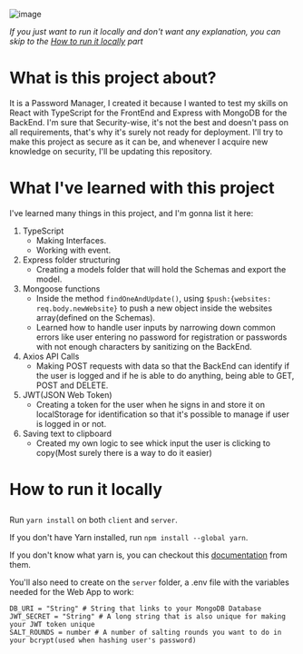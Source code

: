 ![image](https://user-images.githubusercontent.com/86835927/156650607-58f2952a-d1e8-473f-9508-f043dc1caf29.png)

*If you just want to run it locally and don't want any explanation, you can skip to the [How to run it locally](#howToRunLocally) part*

# What is this project about?
It is a Password Manager, I created it because I wanted to test my skills on React with TypeScript for the FrontEnd and Express with MongoDB for the BackEnd. I'm sure that Security-wise, it's not the best and doesn't pass on all requirements, that's why it's surely not ready for deployment. I'll try to make this project as secure as it can be, and whenever I acquire new knowledge on security, I'll be updating this repository.

# What I've learned with this project
I've learned many things in this project, and I'm gonna list it here:
1. TypeScript 
    * Making Interfaces.
    * Working with event.
2. Express folder structuring
    * Creating a models folder that will hold the Schemas and export the model.
4. Mongoose functions
    * Inside the method `findOneAndUpdate()`, using `$push:{websites: req.body.newWebsite}` to push a new object inside the websites array(defined on the Schemas).
    * Learned how to handle user inputs by narrowing down common errors like user entering no password for registration or passwords with not enough characters by sanitizing on the BackEnd.
6. Axios API Calls
    * Making POST requests with data so that the BackEnd can identify if the user is logged and if he is able to do anything, being able to GET, POST and DELETE.
8. JWT(JSON Web Token)
    * Creating a token for the user when he signs in and store it on localStorage for identification so that it's possible to manage if user is logged in or not.
11. Saving text to clipboard
    * Created my own logic to see whick input the user is clicking to copy(Most surely there is a way to do it easier)

# <p name="howToRunLocally">How to run it locally</p>

Run `yarn install` on both `client` and `server`.

If you don't have Yarn installed, run `npm install --global yarn`.

If you don't know what yarn is, you can checkout this [documentation](https://classic.yarnpkg.com/en/ "Yarn's documentation") from them.

You'll also need to create on the `server` folder, a .env file with the variables needed for the Web App to work:
```env
DB_URI = "String" # String that links to your MongoDB Database
JWT_SECRET = "String" # A long string that is also unique for making your JWT token unique
SALT_ROUNDS = number # A number of salting rounds you want to do in your bcrypt(used when hashing user's password)
```
